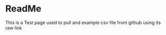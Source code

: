 ReadMe
======

This is a Test page used to pull and example csv file from github using its raw link
